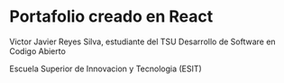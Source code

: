 <h1>Portafolio creado en React</h1>
<p>Victor Javier Reyes Silva, estudiante del TSU Desarrollo de Software en Codigo Abierto</p>
<p>Escuela Superior de Innovacion y Tecnologia (ESIT)</p>
